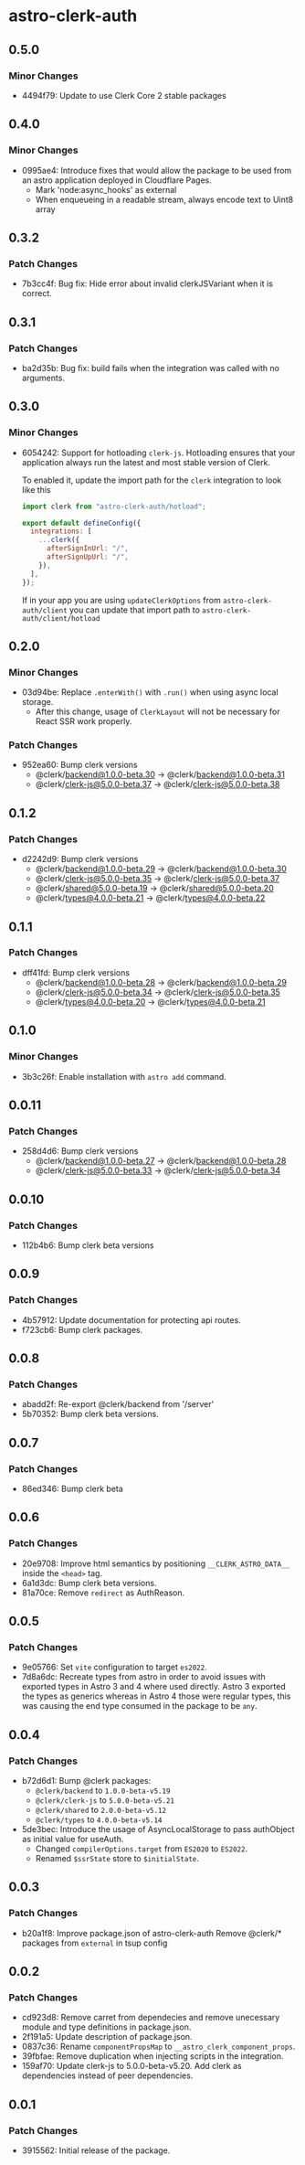 # astro-clerk-auth

## 0.5.0

### Minor Changes

- 4494f79: Update to use Clerk Core 2 stable packages

## 0.4.0

### Minor Changes

- 0995ae4: Introduce fixes that would allow the package to be used from an astro application deployed in Cloudflare Pages.
  - Mark 'node:async_hooks' as external
  - When enqueueing in a readable stream, always encode text to Uint8 array

## 0.3.2

### Patch Changes

- 7b3cc4f: Bug fix: Hide error about invalid clerkJSVariant when it is correct.

## 0.3.1

### Patch Changes

- ba2d35b: Bug fix: build fails when the integration was called with no arguments.

## 0.3.0

### Minor Changes

- 6054242: Support for hotloading `clerk-js`. Hotloading ensures that your application always run the latest and most stable version of Clerk.

  To enabled it, update the import path for the `clerk` integration to look like this

  ```js
  import clerk from "astro-clerk-auth/hotload";

  export default defineConfig({
    integrations: [
      ...clerk({
        afterSignInUrl: "/",
        afterSignUpUrl: "/",
      }),
    ],
  });
  ```

  If in your app you are using `updateClerkOptions` from `astro-clerk-auth/client` you can update that import path to `astro-clerk-auth/client/hotload`

## 0.2.0

### Minor Changes

- 03d94be: Replace `.enterWith()` with `.run()` when using async local storage.
  - After this change, usage of `ClerkLayout` will not be necessary for React SSR work properly.

### Patch Changes

- 952ea60: Bump clerk versions
  - @clerk/backend@1.0.0-beta.30 -> @clerk/backend@1.0.0-beta.31
  - @clerk/clerk-js@5.0.0-beta.37 -> @clerk/clerk-js@5.0.0-beta.38

## 0.1.2

### Patch Changes

- d2242d9: Bump clerk versions
  - @clerk/backend@1.0.0-beta.29 -> @clerk/backend@1.0.0-beta.30
  - @clerk/clerk-js@5.0.0-beta.35 -> @clerk/clerk-js@5.0.0-beta.37
  - @clerk/shared@5.0.0-beta.19 -> @clerk/shared@5.0.0-beta.20
  - @clerk/types@4.0.0-beta.21 -> @clerk/types@4.0.0-beta.22

## 0.1.1

### Patch Changes

- dff41fd: Bump clerk versions
  - @clerk/backend@1.0.0-beta.28 -> @clerk/backend@1.0.0-beta.29
  - @clerk/clerk-js@5.0.0-beta.34 -> @clerk/clerk-js@5.0.0-beta.35
  - @clerk/types@4.0.0-beta.20 -> @clerk/types@4.0.0-beta.21

## 0.1.0

### Minor Changes

- 3b3c26f: Enable installation with `astro add` command.

## 0.0.11

### Patch Changes

- 258d4d6: Bump clerk versions
  - @clerk/backend@1.0.0-beta.27 -> @clerk/backend@1.0.0-beta.28
  - @clerk/clerk-js@5.0.0-beta.33 -> @clerk/clerk-js@5.0.0-beta.34

## 0.0.10

### Patch Changes

- 112b4b6: Bump clerk beta versions

## 0.0.9

### Patch Changes

- 4b57912: Update documentation for protecting api routes.
- f723cb6: Bump clerk packages.

## 0.0.8

### Patch Changes

- abadd2f: Re-export @clerk/backend from '/server'
- 5b70352: Bump clerk beta versions.

## 0.0.7

### Patch Changes

- 86ed346: Bump clerk beta

## 0.0.6

### Patch Changes

- 20e9708: Improve html semantics by positioning `__CLERK_ASTRO_DATA__` inside the `<head>` tag.
- 6a1d3dc: Bump clerk beta versions.
- 81a70ce: Remove `redirect` as AuthReason.

## 0.0.5

### Patch Changes

- 9e05766: Set `vite` configuration to target `es2022`.
- 7d8a6dc: Recreate types from astro in order to avoid issues with exported types in Astro 3 and 4 where used directly.
  Astro 3 exported the types as generics whereas in Astro 4 those were regular types, this was causing the end type consumed in the package to be `any`.

## 0.0.4

### Patch Changes

- b72d6d1: Bump @clerk packages:
  - `@clerk/backend` to `1.0.0-beta-v5.19`
  - `@clerk/clerk-js` to `5.0.0-beta-v5.21`
  - `@clerk/shared` to `2.0.0-beta-v5.12`
  - `@clerk/types` to `4.0.0-beta-v5.14`
- 5de3bec: Introduce the usage of AsyncLocalStorage to pass authObject as initial value for useAuth.
  - Changed `compilerOptions.target` from `ES2020` to `ES2022`.
  - Renamed `$ssrState` store to `$initialState`.

## 0.0.3

### Patch Changes

- b20a1f8: Improve package.json of astro-clerk-auth
  Remove @clerk/\* packages from `external` in tsup config

## 0.0.2

### Patch Changes

- cd923d8: Remove carret from dependecies and remove unecessary module and type definitions in package.json.
- 2f191a5: Update description of package.json.
- 0837c36: Rename `componentPropsMap` to `__astro_clerk_component_props`.
- 39fbfae: Remove duplication when injecting scripts in the integration.
- 159af70: Update clerk-js to 5.0.0-beta-v5.20. Add clerk as dependencies instead of peer dependencies.

## 0.0.1

### Patch Changes

- 3915562: Initial release of the package.

